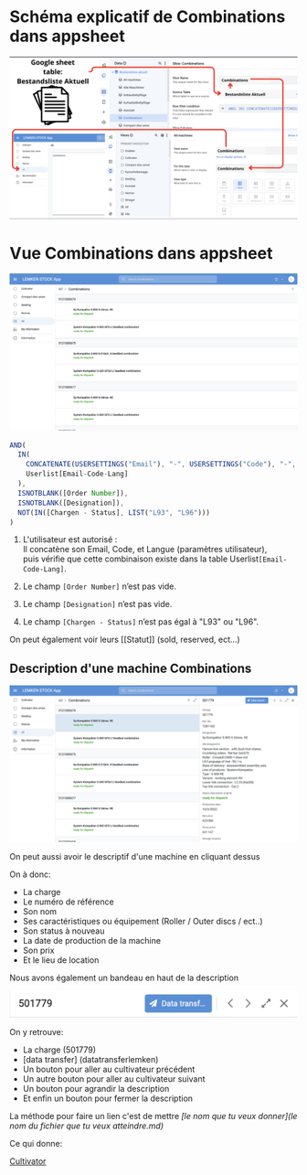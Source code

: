 # Schéma explicatif de Combinations dans appsheet

![](schemachemincombinations.png)
# Vue Combinations dans appsheet

![](accueilcombination)
~~~ javascript
AND(
  IN(
    CONCATENATE(USERSETTINGS("Email"), "-", USERSETTINGS("Code"), "-", USERSETTINGS("Sprache")),
    Userlist[Email-Code-Lang]
  ),
  ISNOTBLANK([Order Number]),
  ISNOTBLANK([Designation]),
  NOT(IN([Chargen - Status], LIST("L93", "L96")))
)
~~~

1. L'utilisateur est autorisé :  
    Il concatène son Email, Code, et Langue (paramètres utilisateur),  
    puis vérifie que cette combinaison existe dans la table Userlist`[Email-Code-Lang]`.
2. Le champ `[Order Number]` n’est pas vide. 
    
3. Le champ `[Designation]` n’est pas vide.
    
4. Le champ `[Chargen - Status]` n’est pas égal à "L93" ou "L96".

 On peut également voir leurs [[Statut]] (sold, reserved, ect...)

## Description d'une machine Combinations

![](photodescriptioncombinations.png)

On peut aussi avoir le descriptif d'une machine en cliquant dessus

On à donc:
- La charge 
- Le numéro de référence
- Son nom
- Ses caractéristiques ou équipement (Roller / Outer discs / ect..)
- Son status à nouveau
- La date de production de la machine
- Son prix
- Et le lieu de location

Nous avons également un bandeau en haut de la description

![](petitbandeaucombination.png)

On y retrouve:
- La charge (501779)
- [data transfer] (datatransferlemken)
- Un bouton pour aller au cultivateur précédent
- Un autre bouton pour aller au cultivateur suivant
- Un bouton pour agrandir la description 
- Et enfin un bouton pour fermer la description

La méthode pour faire un lien c'est de mettre *[le nom que tu veux donner](le nom du fichier que tu veux atteindre.md)*

Ce qui donne:

[Cultivator](Cultivator.md)


